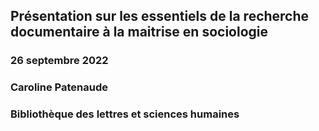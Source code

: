 ## Présentation sur les essentiels de la recherche documentaire à la maitrise en sociologie
### 26 septembre 2022
### Caroline Patenaude
### Bibliothèque des lettres et sciences humaines
